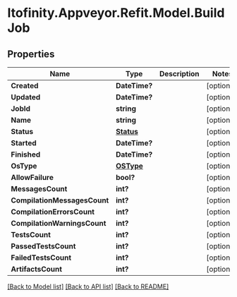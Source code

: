 # Itofinity.Appveyor.Refit.Model.BuildJob
## Properties

Name | Type | Description | Notes
------------ | ------------- | ------------- | -------------
**Created** | **DateTime?** |  | [optional] 
**Updated** | **DateTime?** |  | [optional] 
**JobId** | **string** |  | [optional] 
**Name** | **string** |  | [optional] 
**Status** | [**Status**](Status.md) |  | [optional] 
**Started** | **DateTime?** |  | [optional] 
**Finished** | **DateTime?** |  | [optional] 
**OsType** | [**OSType**](OSType.md) |  | [optional] 
**AllowFailure** | **bool?** |  | [optional] 
**MessagesCount** | **int?** |  | [optional] 
**CompilationMessagesCount** | **int?** |  | [optional] 
**CompilationErrorsCount** | **int?** |  | [optional] 
**CompilationWarningsCount** | **int?** |  | [optional] 
**TestsCount** | **int?** |  | [optional] 
**PassedTestsCount** | **int?** |  | [optional] 
**FailedTestsCount** | **int?** |  | [optional] 
**ArtifactsCount** | **int?** |  | [optional] 

[[Back to Model list]](../README.md#documentation-for-models) [[Back to API list]](../README.md#documentation-for-api-endpoints) [[Back to README]](../README.md)

